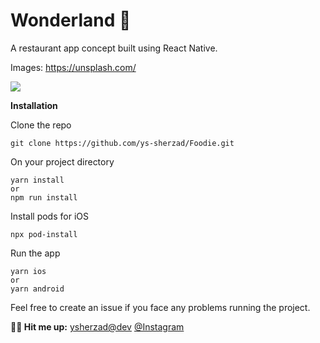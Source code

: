 # Wonderland 👑
A restaurant app concept built using React Native.


Images:
https://unsplash.com/

![](WonderlandScreenshot.png)

**Installation**

Clone the repo
```
git clone https://github.com/ys-sherzad/Foodie.git
```
On your project directory

```
yarn install
or
npm run install
```
Install pods for iOS
```
npx pod-install
```
Run the app
```
yarn ios
or 
yarn android
```

Feel free to create an issue if you face any problems running the project.

**💬🥂 Hit me up:**
[ysherzad@dev](https://ysherzad.dev)
[@Instagram](https://www.instagram.com/ys.sherzad/)
